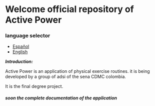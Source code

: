 # Welcome official repository of Active Power

### language selector
- [Español](https://github.com/ByGameRusher/ActivePowerFlutter/blob/master/README.md "español")
- [English](https://github.com/ByGameRusher/ActivePowerFlutter/blob/master/READMEus.md "English")

***Introduction:***

Active Power is an application of physical exercise routines.
it is being developed by a group of adsi of the sena CDMC colombia.

It is the final degree project.

##### soon the complete documentation of the application
